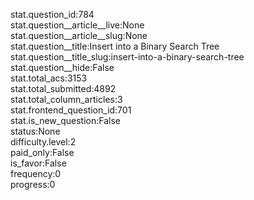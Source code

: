 stat.question_id:784  
stat.question__article__live:None  
stat.question__article__slug:None  
stat.question__title:Insert into a Binary Search Tree  
stat.question__title_slug:insert-into-a-binary-search-tree  
stat.question__hide:False  
stat.total_acs:3153  
stat.total_submitted:4892  
stat.total_column_articles:3  
stat.frontend_question_id:701  
stat.is_new_question:False  
status:None  
difficulty.level:2  
paid_only:False  
is_favor:False  
frequency:0  
progress:0  

